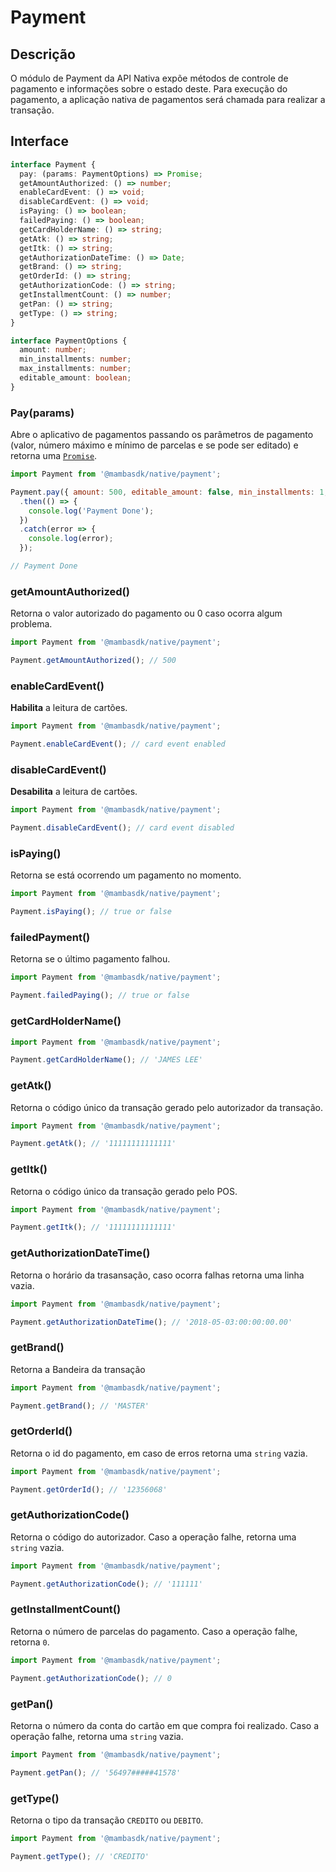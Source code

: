 # Payment

## Descrição

O módulo de Payment da API Nativa expõe métodos de controle de pagamento e informações sobre
o estado deste. Para execução do pagamento, a aplicação nativa de pagamentos será chamada para realizar
a transação.

## Interface

```ts
interface Payment {
  pay: (params: PaymentOptions) => Promise;
  getAmountAuthorized: () => number;
  enableCardEvent: () => void;
  disableCardEvent: () => void;
  isPaying: () => boolean;
  failedPaying: () => boolean;
  getCardHolderName: () => string;
  getAtk: () => string;
  getItk: () => string;
  getAuthorizationDateTime: () => Date;
  getBrand: () => string;
  getOrderId: () => string;
  getAuthorizationCode: () => string;
  getInstallmentCount: () => number;
  getPan: () => string;
  getType: () => string;
}

interface PaymentOptions {
  amount: number;
  min_installments: number;
  max_installments: number;
  editable_amount: boolean;
}
```

### Pay(params)

Abre o aplicativo de pagamentos passando os parâmetros de pagamento (valor, número máximo e mínimo de parcelas e se pode ser editado) e retorna uma [`Promise`](https://developer.mozilla.org/pt-BR/docs/Web/JavaScript/Reference/Global_Objects/Promise).

```js
import Payment from '@mambasdk/native/payment';

Payment.pay({ amount: 500, editable_amount: false, min_installments: 1, max_installments: 3})
  .then(() => {
    console.log('Payment Done');
  })
  .catch(error => {
    console.log(error);
  });

// Payment Done
```

### getAmountAuthorized()

Retorna o valor autorizado do pagamento ou 0 caso ocorra algum problema.

```js
import Payment from '@mambasdk/native/payment';

Payment.getAmountAuthorized(); // 500
```

### enableCardEvent()

**Habilita** a leitura de cartões.

```js
import Payment from '@mambasdk/native/payment';

Payment.enableCardEvent(); // card event enabled
```

### disableCardEvent()

**Desabilita** a leitura de cartões.

```js
import Payment from '@mambasdk/native/payment';

Payment.disableCardEvent(); // card event disabled
```

### isPaying()

Retorna se está ocorrendo um pagamento no momento.

```js
import Payment from '@mambasdk/native/payment';

Payment.isPaying(); // true or false
```

### failedPayment()

Retorna se o último pagamento falhou.

```js
import Payment from '@mambasdk/native/payment';

Payment.failedPaying(); // true or false
```

### getCardHolderName()

```js
import Payment from '@mambasdk/native/payment';

Payment.getCardHolderName(); // 'JAMES LEE'
```

### getAtk()

Retorna o código único da transação gerado pelo autorizador da transação.

```js
import Payment from '@mambasdk/native/payment';

Payment.getAtk(); // '11111111111111'
```

### getItk()

Retorna o código único da transação gerado pelo POS.

```js
import Payment from '@mambasdk/native/payment';

Payment.getItk(); // '11111111111111'
```

### getAuthorizationDateTime()

Retorna o horário da trasansação, caso ocorra falhas retorna uma linha vazia.

```js
import Payment from '@mambasdk/native/payment';

Payment.getAuthorizationDateTime(); // '2018-05-03:00:00:00.00'
```

### getBrand()

Retorna a Bandeira da transação

```js
import Payment from '@mambasdk/native/payment';

Payment.getBrand(); // 'MASTER'
```

### getOrderId()

Retorna o id do pagamento, em caso de erros retorna uma `string` vazia.

```js
import Payment from '@mambasdk/native/payment';

Payment.getOrderId(); // '12356068'
```

### getAuthorizationCode()

Retorna o código do autorizador. Caso a operação falhe, retorna uma `string` vazia.

```js
import Payment from '@mambasdk/native/payment';

Payment.getAuthorizationCode(); // '111111'
```

### getInstallmentCount()

Retorna o número de parcelas do pagamento. Caso a operação falhe, retorna `0`.

```js
import Payment from '@mambasdk/native/payment';

Payment.getAuthorizationCode(); // 0
```

### getPan()

Retorna o número da conta do cartão em que compra foi realizado. Caso a operação falhe, retorna uma
`string` vazia.

```js
import Payment from '@mambasdk/native/payment';

Payment.getPan(); // '56497#####41578'
```

### getType()

Retorna o tipo da transação `CREDITO` ou `DEBITO`.

```js
import Payment from '@mambasdk/native/payment';

Payment.getType(); // 'CREDITO'
```
